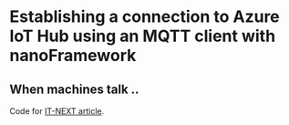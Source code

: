 # Establishing a connection to Azure IoT Hub using an MQTT client with nanoFramework
## When machines talk ..

Code for  [IT-NEXT article](https://medium.com/itnext/establishing-a-connection-to-azure-iot-hub-using-an-mqtt-client-with-nanoframework-d9c2e1b4ebbe).
